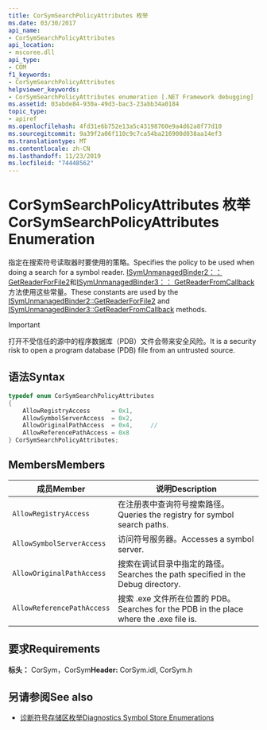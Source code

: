 ```yaml
---
title: CorSymSearchPolicyAttributes 枚举
ms.date: 03/30/2017
api_name:
- CorSymSearchPolicyAttributes
api_location:
- mscoree.dll
api_type:
- COM
f1_keywords:
- CorSymSearchPolicyAttributes
helpviewer_keywords:
- CorSymSearchPolicyAttributes enumeration [.NET Framework debugging]
ms.assetid: 03abde84-930a-49d3-bac3-23abb34a0184
topic_type:
- apiref
ms.openlocfilehash: 4fd31e6b752e13a5c43198760e9a4d62a8f77d10
ms.sourcegitcommit: 9a39f2a06f110c9c7ca54ba216900d038aa14ef3
ms.translationtype: MT
ms.contentlocale: zh-CN
ms.lasthandoff: 11/23/2019
ms.locfileid: "74448562"
---
```

# <a name="corsymsearchpolicyattributes-enumeration"></a><span data-ttu-id="2b48e-102">CorSymSearchPolicyAttributes 枚举</span><span class="sxs-lookup"><span data-stu-id="2b48e-102">CorSymSearchPolicyAttributes Enumeration</span></span>
<span data-ttu-id="2b48e-103">指定在搜索符号读取器时要使用的策略。</span><span class="sxs-lookup"><span data-stu-id="2b48e-103">Specifies the policy to be used when doing a search for a symbol reader.</span></span> <span data-ttu-id="2b48e-104">[ISymUnmanagedBinder2：： GetReaderForFile2](../../../../docs/framework/unmanaged-api/diagnostics/isymunmanagedbinder2-getreaderforfile2-method.md)和[ISymUnmanagedBinder3：： GetReaderFromCallback](../../../../docs/framework/unmanaged-api/diagnostics/isymunmanagedbinder3-getreaderfromcallback-method.md)方法使用这些常量。</span><span class="sxs-lookup"><span data-stu-id="2b48e-104">These constants are used by the [ISymUnmanagedBinder2::GetReaderForFile2](../../../../docs/framework/unmanaged-api/diagnostics/isymunmanagedbinder2-getreaderforfile2-method.md) and [ISymUnmanagedBinder3::GetReaderFromCallback](../../../../docs/framework/unmanaged-api/diagnostics/isymunmanagedbinder3-getreaderfromcallback-method.md) methods.</span></span>  
  
> [!IMPORTANT]
> <span data-ttu-id="2b48e-105">打开不受信任的源中的程序数据库（PDB）文件会带来安全风险。</span><span class="sxs-lookup"><span data-stu-id="2b48e-105">It is a security risk to open a program database (PDB) file from an untrusted source.</span></span>  
  
## <a name="syntax"></a><span data-ttu-id="2b48e-106">语法</span><span class="sxs-lookup"><span data-stu-id="2b48e-106">Syntax</span></span>  
  
```cpp  
typedef enum CorSymSearchPolicyAttributes  
{  
    AllowRegistryAccess      = 0x1,       
    AllowSymbolServerAccess  = 0x2,  
    AllowOriginalPathAccess  = 0x4,     //      
    AllowReferencePathAccess = 0x8  
} CorSymSearchPolicyAttributes;  
```  
  
## <a name="members"></a><span data-ttu-id="2b48e-107">Members</span><span class="sxs-lookup"><span data-stu-id="2b48e-107">Members</span></span>  
  
|<span data-ttu-id="2b48e-108">成员</span><span class="sxs-lookup"><span data-stu-id="2b48e-108">Member</span></span>|<span data-ttu-id="2b48e-109">说明</span><span class="sxs-lookup"><span data-stu-id="2b48e-109">Description</span></span>|  
|------------|-----------------|  
|`AllowRegistryAccess`|<span data-ttu-id="2b48e-110">在注册表中查询符号搜索路径。</span><span class="sxs-lookup"><span data-stu-id="2b48e-110">Queries the registry for symbol search paths.</span></span>|  
|`AllowSymbolServerAccess`|<span data-ttu-id="2b48e-111">访问符号服务器。</span><span class="sxs-lookup"><span data-stu-id="2b48e-111">Accesses a symbol server.</span></span>|  
|`AllowOriginalPathAccess`|<span data-ttu-id="2b48e-112">搜索在调试目录中指定的路径。</span><span class="sxs-lookup"><span data-stu-id="2b48e-112">Searches the path specified in the Debug directory.</span></span>|  
|`AllowReferencePathAccess`|<span data-ttu-id="2b48e-113">搜索 .exe 文件所在位置的 PDB。</span><span class="sxs-lookup"><span data-stu-id="2b48e-113">Searches for the PDB in the place where the .exe file is.</span></span>|  
  
## <a name="requirements"></a><span data-ttu-id="2b48e-114">要求</span><span class="sxs-lookup"><span data-stu-id="2b48e-114">Requirements</span></span>  
 <span data-ttu-id="2b48e-115">**标头：** CorSym，CorSym</span><span class="sxs-lookup"><span data-stu-id="2b48e-115">**Header:** CorSym.idl, CorSym.h</span></span>  
  
## <a name="see-also"></a><span data-ttu-id="2b48e-116">另请参阅</span><span class="sxs-lookup"><span data-stu-id="2b48e-116">See also</span></span>

- [<span data-ttu-id="2b48e-117">诊断符号存储区枚举</span><span class="sxs-lookup"><span data-stu-id="2b48e-117">Diagnostics Symbol Store Enumerations</span></span>](../../../../docs/framework/unmanaged-api/diagnostics/diagnostics-symbol-store-enumerations.md)
